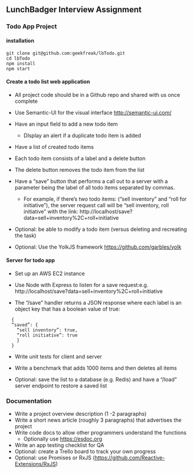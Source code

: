 ## LunchBadger Interview Assignment
### Todo App Project

#### installation

```
git clone git@github.com:geekfreak/lbTodo.git
cd lbTodo
npm install
npm start
```

#### Create a todo list web application
- All project code should be in a Github repo and shared with us once complete

- Use Semantic-UI for the visual interface http://semantic-ui.com/

- Have an input field to add a new todo item
  - DIsplay an alert if a duplicate todo item is added


- Have a list of created todo items

- Each todo item consists of a label and a delete button

- The delete button removes the todo item from the list

- Have a “save” button that performs a call out to a server with a parameter being the label of all todo items
separated by commas.
  - For example, if there’s two todo items: (“sell inventory” and “roll for initiative”), the server request
call will be “sell inventory, roll initiative” with the link:
http://localhost/save?data=sell+inventory%2C+roll+initiative


- Optional: be able to modify a todo item (versus deleting and recreating the task)
- Optional: Use the YolkJS framework https://github.com/garbles/yolk

#### Server for todo app
- Set up an AWS EC2 instance

- Use Node with Express to listen for a save request:e.g. http://localhost/save?data=sell+inventory%2C+roll+initiative


- The “/save” handler returns a JSON response where each label is an object key that has a boolean value of
true:
```
  {
  “saved”: {
    “sell inventory”: true,
    “roll initiative”: true
    }
  }
```

- Write unit tests for client and server
- Write a benchmark that adds 1000 items and then deletes all items

- Optional: save the list to a database (e.g. Redis) and have a “/load” server endpoint to restore a saved list

### Documentation
- Write a project overview description (1 -2 paragraphs)
- Write a short news article (roughly 3 paragraphs) that advertises the project
- Write code docs to allow other programmers understand the functions
  - Optionally use https://esdoc.org
- Write an app testing checklist for QA
- Optional: create a Trello board to track your own progress
- Optional: use Promises or RxJS (https://github.com/Reactive-Extensions/RxJS)

